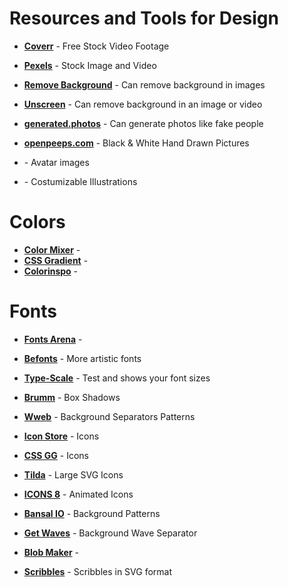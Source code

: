 # Resources and Tools for Design

- **[Coverr](coverr.co)** - Free Stock Video Footage

- **[Pexels](pexels.com)** - Stock Image and Video

- **[Remove Background](remove.bg)** - Can remove background in images

- **[Unscreen](unscreen.com)** - Can remove background in an image or video

- **[generated.photos]()** - Can generate photos like fake people

- **[openpeeps.com]()** - Black & White Hand Drawn Pictures

- **[](usersmash.com)** - Avatar images

- **[](control.rocks)** - Costumizable Illustrations

# Colors

- **[Color Mixer](colormixer.web.app)** - 
- **[CSS Gradient](cssgradient.io)** - 
- **[Colorinspo](colorsinspo.com)** - 

# Fonts

- **[Fonts Arena](fontsarena.com)** - 
- **[Befonts](befonts.com)** - More artistic fonts
- **[Type-Scale](type-scale.com)** - Test and shows your font sizes

- **[Brumm](brumm.af/shadows)** - Box Shadows
- **[Wweb](wweb.dev)** - Background Separators Patterns
- **[Icon Store](iconstore.co)** - Icons
- **[CSS GG](css.gg)** - Icons
- **[Tilda](tilda.cc)** - Large SVG Icons 
- **[ICONS 8](icons8.com/animated-icons)** - Animated Icons
- **[Bansal IO](bansal.io)** - Background Patterns
- **[Get Waves](getwaves.io)** - Background Wave Separator 
- **[Blob Maker](blobmaker.app)** - 
- **[Scribbles](scribbles.design)** - Scribbles in SVG format
